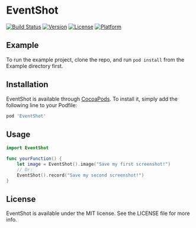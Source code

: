 # EventShot

[![Build Status](https://app.bitrise.io/app/13cbd8646cf46fb0/status.svg?token=mzWW_BmfIHYeqlFWPesl0w)](https://app.bitrise.io/app/13cbd8646cf46fb0)
[![Version](https://img.shields.io/cocoapods/v/EventShot.svg?style=flat)](https://cocoapods.org/pods/EventShot)
[![License](https://img.shields.io/cocoapods/l/EventShot.svg?style=flat)](https://cocoapods.org/pods/EventShot)
[![Platform](https://img.shields.io/cocoapods/p/EventShot.svg?style=flat)](https://cocoapods.org/pods/EventShot)

## Example

To run the example project, clone the repo, and run `pod install` from the Example directory first.

## Installation

EventShot is available through [CocoaPods](https://cocoapods.org). To install
it, simply add the following line to your Podfile:

```ruby
pod 'EventShot'
```

## Usage

```swift
import EventShot

func yourFunction() {
    let image = EventShot().image("Save my first screenshot!")
    // Or:
    EventShot().record("Save my second screenshot!")
}

```

## License

EventShot is available under the MIT license. See the LICENSE file for more info.
